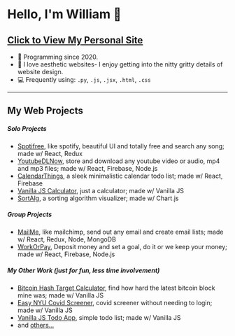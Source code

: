 <!-- 
### Core systems

**Topics covered**:
`procedural programming`
`manual memory management`
`boolean algebra`
`gate logic`
`memory`
`computer architecture`
`assembly`
`machine language`
`virtual machines`
`high-level languages`
`compilers`
`operating systems`
`network protocols`
`and more`

Courses | Duration | Effort | Additional Text / Assignments| Prerequisites | Discussion
:-- | :--: | :--: | :--: | :--: | :--:
[Build a Modern Computer from First Principles: From Nand to Tetris](https://www.coursera.org/learn/build-a-computer) ([alt](https://www.nand2tetris.org/)) | 6 weeks | 7-13 hours/week | - | C-like programming language | [chat](https://discord.gg/vxB2DRV)
[Build a Modern Computer from First Principles: Nand to Tetris Part II ](https://www.coursera.org/learn/nand2tetris2) | 6 weeks | 12-18 hours/week | - | one of [these programming languages](https://user-images.githubusercontent.com/2046800/35426340-f6ce6358-026a-11e8-8bbb-4e95ac36b1d7.png), From Nand to Tetris Part I | [chat](https://discord.gg/AsUXcPu)
[Operating Systems: Three Easy Pieces](coursepages/ostep/README.md) | 10-12 weeks | 6-10 hours/week | - | Nand to Tetris Part II | [chat](https://discord.gg/wZNgpep)
[Computer Networking: a Top-Down Approach](http://gaia.cs.umass.edu/kurose_ross/online_lectures.htm)| 8 weeks | 4–12 hours/week | [Wireshark Labs](http://gaia.cs.umass.edu/kurose_ross/wireshark.php) | algebra, probability, basic CS | [chat](https://discord.gg/MJ9YXyV)
👋 OS Course: https://ops-class.org/slides/

[[Video] CS 15-213 CMU Introduction to Computer Systems (CS:APP)](https://scs.hosted.panopto.com/Panopto/Pages/Sessions/List.aspx#folderID=%22b96d90ae-9871-4fae-91e2-b1627b43e25e%22)

[[Video] Berkeley CS 162 Operating Systems](https://www.youtube.com/watch?v=hry_qqXLej8&list=PLRdybCcWDFzCag9A0h1m9QYaujD0xefgM)

[Operating Systems: Three Easy Pieces](https://pages.cs.wisc.edu/~remzi/OSTEP/)

Bradfield CS Software Systems: Behind the Abstractions

[[Video] Threading Tutorial #1 - Concurrency, Threading and Parallelism Explained & Python 3 Tutorial](https://www.youtube.com/watch?v=olYdb0DdGtM&list=PLzMcBGfZo4-lTUl-4m1-9Jk27Eulyrmkx&index=1)

MD5 COLLISIONS/PREIMAGE 1st 2nd: https://crypto.stackexchange.com/questions/1173/what-are-preimage-resistance-and-collision-resistance-and-how-can-the-lack-ther
A collision is, given a hash function, come up with two documents with the same hash, but you can control both documents. A (first) preimage attack if, given a hash function and just a hash (output), find the document (input). A (second) preimage attack is, given a hash function and one document, find another document with the same hash. 

MD5 collisions are totally broken and can be generated in seconds if you are allowed to control the contents of the 2 documents.

First and Second preimage attacks are still practically infeasible for MD5, and even the same for older hashing algorithms like MD4.
https://stackoverflow.com/questions/8860512/whats-the-difference-between-collision-resistance-and-preimage-resistance/8860704#8860704

in pre-image attack, you are only leaking the hash H to the attacker, whereas in the second-preimage attack you are giving away both message m and the result of H(m). In both cases, the attacker has to find message m prime which will produce the same hash.

Capacity to Ship Packages - Leetcode 1011 - Python
Neetcode
https://www.youtube.com/watch?v=ER_oLmdc-nw
I think its worth explaining why Binary Search actually works in this case, and the reason is that our "canShip" function is monotonic, which means if we found some weight that doesn't fit, it for sure means that every weight below that also won't fit, and same for if we found a weight that fits, no need to check any values above that weight.

Also there is no reason to set res = min(res, cap), it is enough to just set res = cap, since it will always update it if we entered that if, again because of the monotonic attribute.

https://lively-banoffee-a7bd63.netlify.app/#three this guy's ExpressPOS is nb

OS Course Lectures: https://ops-class.org/slides/
 -->
# Hello, I'm William 👋
## [Click to View My Personal Site](https://williamchan.surge.sh)
- 🤖 Programming since 2020.
- 🦢 I love aesthetic websites- I enjoy getting into the nitty gritty details of website design.
- 💻 Frequently using: `.py`, `.js`, `.jsx`, `.html`, `.css`

---
<!-- 
 Please ignore this messy page- it's for personal reference
# personal notes: main: 
ADD GIFS TO README for each project [Resource](https://josephcardillo.medium.com/how-to-add-gifs-to-your-github-readme-89c74da2ce47) use [gifcap](https://github.com/joaomoreno/gifcap)
1409 889 edge browser equal spacing capture cloudinary cdn

design a portfolio site like [this](https://bennymeier-media.vercel.app/projects)
-->
## My Web Projects
<!-- #### Crème de la crème (the good ones) -->
##### Solo Projects
- [Spotifree](https://spotifree.app/search), like spotify, beautiful UI and totally free and search any song; made w/ React, Redux
- [YoutubeDLNow](https://youtubedlnow.vercel.app/home), store and download any youtube video or audio, mp4 and mp3 files; made w/ React, Firebase, Node.js
- [CalendarThings](https://calendar-things.vercel.app/calendar), a sleek minimalistic calendar todo list; made w/ React, Firebase
- [Vanilla JS Calculator](https://wc2184.github.io/oldstuff/calc.html), just a calculator; made w/ Vanilla JS
- [SortAlg](https://wc2184.github.io/SortAlg), a sorting algorithm visualizer; made w/ Chart.js


##### Group Projects
- [MailMe](https://mailmeaa.herokuapp.com/), like mailchimp, send out any email and create email lists; made w/ React, Redux, Node, MongoDB
- [WorkOrPay](https://www.envariable.com/), Deposit money and set a goal, do it or we keep your money; made w/ React, Firebase, Node.js
<!-- 
- [WorkOrPay](https://www.workorpay.com/), Deposit money and set a goal, do it or we keep your money; made w/ React, Firebase, Node.js 
-->

##### My Other Work (just for fun, less time involvement)
- [Bitcoin Hash Target Calculator](https://wc2184.github.io/oldstuff//targetfinder/index.html), find how hard the latest bitcoin block mine was; made w/ Vanilla JS
- [Easy NYU Covid Screener](https://wc2184.github.io/oldstuff/pass.html), covid screener without needing to login; made w/ Vanilla JS
- [Vanilla JS Todo App](https://wc2184.github.io/oldstuff/todolist.html), simple todo list; made w/ Vanilla JS
- and [others... ](https://github.com/wc2184/wc2184.github.io)

<!-- 
#### Planned
- something basic, like a [qr code generator with a minimalist sleek ui](https://hovercode.com/)
- Design inspo: I want to do something like https://github.com/eightants/reddium/ real good something like this for a diff site 
- just an idea, scan qr code with phone then phone acts as a controller for the game that updates live on the browser. make a quick gif on the demo to show for recruiter  (STEVE KRUG DONT MAKE ME THINK)
- [Minimalist design inspo Makerpad.co](https://www.makerpad.co/)
- [AI Lecture](https://karpathy.ai/zero-to-hero.html)
- [Subarray vs Substring vs Subset vs Subsequence](https://quanticdev.com/algorithms/primitives/subarray-vs-substring-vs-subsequence-vs-subset/)
- [DP](https://quanticdev.com/algorithms/dynamic-programming/staircase-problems/)
-->
<!-- - ~~pdf uploader? leetcode spaced repit w/ seqeliz? workorpay in footnotes as abandoned. ecommerce site w/ stripe. fastapi python back~~ -->


<!-- - Not seeking job.
- 👀 My all time favorite language is JavaScript, and my favorite library/framework is React. 
- 🎖️ My main focus is frontend programming. 
- 🦢 I love aesthetic websites- I enjoy getting into the nitty gritty details of website design.
- 🥪 I also do backend programming with Node/Express, Firebase, and others... but I am most proficient in React. 

 ⏱️ Recently worked on: 
- 🔨 https://www.WorkOrPay.com (Mostly to learn how to build a full stack website)

  WorkOrPay lets you be held accountable to your goals by putting down money. Set goals. Form contracts. Pay the penalty if you fail. Accountability with dollars on the line. -->
<!---
wc2184/wc2184 is a ✨ special ✨ repository because its `README.md` (this file) appears on your GitHub profile.
You can click the Preview link to take a look at your changes.
--->
